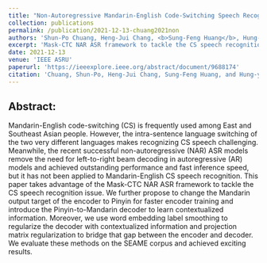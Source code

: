 ```yaml
---
title: "Non-Autoregressive Mandarin-English Code-Switching Speech Recognition"
collection: publications
permalink: /publication/2021-12-13-chuang2021non
authors: 'Shun-Po Chuang, Heng-Jui Chang, <b>Sung-Feng Huang</b>, Hung-yi Lee'
excerpt: 'Mask-CTC NAR ASR framework to tackle the CS speech recognition issue.'
date: 2021-12-13
venue: 'IEEE ASRU'
paperurl: 'https://ieeexplore.ieee.org/abstract/document/9688174'
citation: 'Chuang, Shun-Po, Heng-Jui Chang, Sung-Feng Huang, and Hung-yi Lee. &quot;Non-autoregressive mandarin-english code-switching speech recognition.&quot; In 2021 IEEE Automatic Speech Recognition and Understanding Workshop (ASRU), pp. 465-472. IEEE, 2021.'
---
```


Abstract:
---
Mandarin-English code-switching (CS) is frequently used among East and Southeast Asian people. However, the intra-sentence language switching of the two very different languages makes recognizing CS speech challenging. Meanwhile, the recent successful non-autoregressive (NAR) ASR models remove the need for left-to-right beam decoding in autoregressive (AR) models and achieved outstanding performance and fast inference speed, but it has not been applied to Mandarin-English CS speech recognition. This paper takes advantage of the Mask-CTC NAR ASR framework to tackle the CS speech recognition issue. We further propose to change the Mandarin output target of the encoder to Pinyin for faster encoder training and introduce the Pinyin-to-Mandarin decoder to learn contextualized information. Moreover, we use word embedding label smoothing to regularize the decoder with contextualized information and projection matrix regularization to bridge that gap between the encoder and decoder. We evaluate these methods on the SEAME corpus and achieved exciting results.
